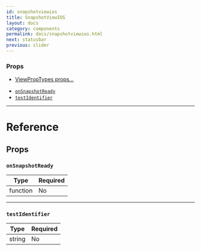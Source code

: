 ```yaml
---
id: snapshotviewios
title: SnapshotViewIOS
layout: docs
category: components
permalink: docs/snapshotviewios.html
next: statusbar
previous: slider
---
```

### Props

* [ViewPropTypes props...](docs/viewproptypes.html#props)
- [`onSnapshotReady`](docs/snapshotviewios.html#onsnapshotready)
- [`testIdentifier`](docs/snapshotviewios.html#testidentifier)






---

# Reference

## Props

### `onSnapshotReady`



| Type | Required |
| - | - |
| function | No |




---

### `testIdentifier`



| Type | Required |
| - | - |
| string | No |






